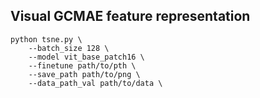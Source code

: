 ## Visual GCMAE feature representation

```
python tsne.py \
    --batch_size 128 \
    --model vit_base_patch16 \
    --finetune path/to/pth \
    --save_path path/to/png \ 
    --data_path_val path/to/data \
```